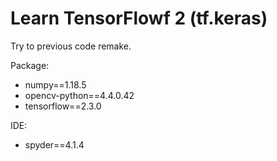 # Learn TensorFlowf 2 (tf.keras)
Try to previous code remake.


Package: <br>
 - numpy==1.18.5 <br>
 - opencv-python==4.4.0.42 <br>
 - tensorflow==2.3.0 <br>

IDE: <br>
 - spyder==4.1.4 
